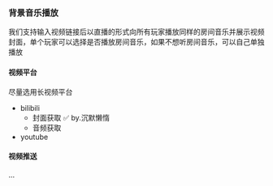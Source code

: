 ### 背景音乐播放

我们支持输入视频链接后以直播的形式向所有玩家播放同样的房间音乐并展示视频封面，单个玩家可以选择是否播放房间音乐，如果不想听房间音乐，可以自己单独播放

#### 视频平台

尽量选用长视频平台

- bilibili
    - 封面获取 ✅ by.沉默懒惰
    - 音频获取
- youtube



#### 视频推送
...



